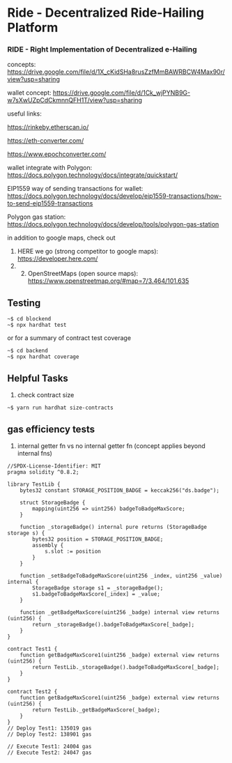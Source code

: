 # Ride - Decentralized Ride-Hailing Platform

### RIDE - Right Implementation of Decentralized e-Hailing


concepts: https://drive.google.com/file/d/1X_cKidSHa8rusZzfMmBAWRBCW4Max90r/view?usp=sharing

wallet concept: https://drive.google.com/file/d/1Ck_wjPYNB9G-w7sXwUZpCdCkmnnQFH1T/view?usp=sharing

useful links:

https://rinkeby.etherscan.io/

https://eth-converter.com/

https://www.epochconverter.com/

wallet integrate with Polygon: https://docs.polygon.technology/docs/integrate/quickstart/

EIP1559 way of sending transactions for wallet: https://docs.polygon.technology/docs/develop/eip1559-transactions/how-to-send-eip1559-transactions

Polygon gas station: https://docs.polygon.technology/docs/develop/tools/polygon-gas-station

in addition to google maps, check out 
1. HERE we go (strong competitor to google maps): https://developer.here.com/
2. 2. OpenStreetMaps (open source maps): https://www.openstreetmap.org/#map=7/3.464/101.635

## Testing
```
~$ cd blockend
~$ npx hardhat test
```
or for a summary of contract test coverage
```
~$ cd backend
~$ npx hardhat coverage
```

## Helpful Tasks

1. check contract size
```
~$ yarn run hardhat size-contracts
```

## gas efficiency tests

1. internal getter fn vs no internal getter fn (concept applies beyond internal fns)
```
//SPDX-License-Identifier: MIT
pragma solidity ^0.8.2;

library TestLib {
    bytes32 constant STORAGE_POSITION_BADGE = keccak256("ds.badge");

    struct StorageBadge {
        mapping(uint256 => uint256) badgeToBadgeMaxScore;
    }

    function _storageBadge() internal pure returns (StorageBadge storage s) {
        bytes32 position = STORAGE_POSITION_BADGE;
        assembly {
            s.slot := position
        }
    }

    function _setBadgeToBadgeMaxScore(uint256 _index, uint256 _value) internal {
        StorageBadge storage s1 = _storageBadge();
        s1.badgeToBadgeMaxScore[_index] = _value;
    }

    function _getBadgeMaxScore(uint256 _badge) internal view returns (uint256) {
        return _storageBadge().badgeToBadgeMaxScore[_badge];
    }
}

contract Test1 {
    function getBadgeMaxScore1(uint256 _badge) external view returns (uint256) {
        return TestLib._storageBadge().badgeToBadgeMaxScore[_badge];
    }
}

contract Test2 {
    function getBadgeMaxScore1(uint256 _badge) external view returns (uint256) {
        return TestLib._getBadgeMaxScore(_badge);
    }
}
// Deploy Test1: 135019 gas
// Deploy Test2: 138901 gas

// Execute Test1: 24004 gas
// Execute Test2: 24047 gas
```
